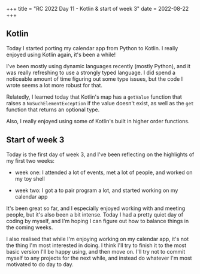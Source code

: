 +++
title = "RC 2022 Day 11 - Kotlin & start of week 3"
date = 2022-08-22
+++

## Kotlin

Today I started porting my calendar app from Python to Kotlin.  I really enjoyed using Kotlin again, it's been a while!

I've been mostly using dynamic languages recently (mostly Python), and it was really refreshing to use a strongly typed language.  I did spend a noticeable amount of time figuring out some type issues, but the code I wrote seems a lot more robust for that.  

Relatedly, I learned today that Kotlin's map has a `getValue` function that raises a `NoSuchElementException` if the value doesn't exist, as well as the `get` function that returns an optional type.

Also, I really enjoyed using some of Kotlin's built in higher order functions.

## Start of week 3

Today is the first day of week 3, and I've been reflecting on the highlights of my first two weeks:

- week one: I attended a lot of events, met a lot of people, and worked on my toy shell

- week two: I got a to pair program a lot, and started working on my calendar app

It's been great so far, and I especially enjoyed working with and meeting people, but it's also been a bit intense.  Today I had a pretty quiet day of coding by myself, and I'm hoping I can figure out how to balance things in the coming weeks.

I also realised that while I'm enjoying working on my calendar app, it's not the thing I'm most interested in doing.  I think I'll try to finish it to the most basic version I'll be happy using, and then move on.  I'll try not to commit myself to any projects for the next while, and instead do whatever I'm most motivated to do day to day.
